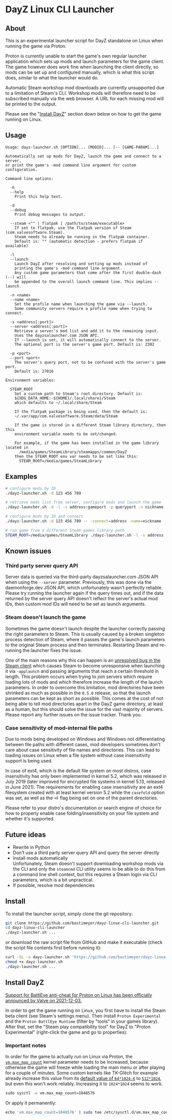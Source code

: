 DayZ Linux CLI Launcher
====

## About

This is an experimental launcher script for DayZ standalone on Linux when running the game via Proton.

Proton is currently unable to start the game's own regular launcher application which sets up mods and launch parameters for the game client. The game however does work fine when launching the client directly, so mods can be set up and configured manually, which is what this script does, similar to what the launcher would do.

Automatic Steam workshop mod downloads are currently unsupported due to a limitation of Steam's CLI. Workshop mods will therefore need to be subscribed manually via the web browser. A URL for each missing mod will be printed to the output.

Please see the "[Install DayZ](#install-dayz)" section down below on how to get the game running on Linux.

## Usage

```
Usage: dayz-launcher.sh [OPTION]... [MODID]... [-- [GAME-PARAM]...]

Automatically set up mods for DayZ, launch the game and connect to a server,
or print the game's -mod command line argument for custom configuration.

Command line options:

  -h
  --help
    Print this help text.

  -d
  --debug
    Print debug messages to output.

  --steam <"" | flatpak | /path/to/steam/executable>
    If set to flatpak, use the flatpak version of Steam (com.valvesoftware.Steam).
    Steam needs to already be running in the flatpak container.
    Default is: "" (automatic detection - prefers flatpak if available)

  -l
  --launch
    Launch DayZ after resolving and setting up mods instead of
    printing the game's -mod command line argument.
    Any custom game parameters that come after the first double-dash (--) will
    be appended to the overall launch command line. This implies --launch.

  -n <name>
  --name <name>
    Set the profile name when launching the game via --launch.
    Some community servers require a profile name when trying to connect.

  -s <address[:port]>
  --server <address[:port]>
    Retrieve a server's mod list and add it to the remaining input.
    Uses the dayzsalauncher.com JSON API.
    If --launch is set, it will automatically connect to the server.
    The optional port is the server's game port. Default is: 2302

  -p <port>
  --port <port>
    The server's query port, not to be confused with the server's game port.
    Default is: 27016

Environment variables:

  STEAM_ROOT
    Set a custom path to Steam's root directory. Default is:
    ${XDG_DATA_HOME:-${HOME}/.local/share}/Steam
    which defaults to ~/.local/share/Steam

    If the flatpak package is being used, then the default is:
    ~/.var/app/com.valvesoftware.Steam/data/Steam

    If the game is stored in a different Steam library directory, then this
    environment variable needs to be set/changed.

    For example, if the game has been installed in the game library located in
      /media/games/SteamLibrary/steamapps/common/DayZ
    then the STEAM_ROOT env var needs to be set like this:
      STEAM_ROOT=/media/games/SteamLibrary
```

## Examples

```sh
# configure mods by ID
./dayz-launcher.sh -d 123 456 789

# retrieve mods list from server, configure mods and launch the game
./dayz-launcher.sh -d -l -s address:gameport -p queryport -n nickname

# configure mods by ID and connect
./dayz-launcher.sh -d 123 456 789 -- -connect=address -name=nickname

# run game from a different Steam games library path
STEAM_ROOT=/media/games/SteamLibrary ./dayz-launcher.sh -l -s address
```

## Known issues

### Third party server query API

Server data is queried via the third-party dayzsalauncher.com JSON API when using the `--server` parameter. Previously, this was done via the daemonforge.dev JSON API, which unfortunately wasn't perfectly reliable. Please try running the launcher again if the query times out, and if the data returned by the server query API doesn't reflect the server's actual mod IDs, then custom mod IDs will need to be set as launch arguments.

### Steam doesn't launch the game

Sometimes the game doesn't launch despite the launcher correctly passing the right parameters to Steam. This is usually caused by a broken singleton process detection of Steam, where it passes the game's launch parameters to the original Steam process and then terminates. Restarting Steam and re-running the launcher fixes the issue.

One of the main reasons why this can happen is an [unresolved bug in the Steam client](https://github.com/ValveSoftware/steam-for-linux/issues/5753) which causes Steam to become unresponsive when launching it via `-applaunch` and passing arguments that reach a certain threshold in length. This problem occurs when trying to join servers which require loading lots of mods and which therefore increase the length of the launch parameters. In order to overcome this limitation, mod directories have been shrinked as much as possible in the `0.5.0` release, so that the launch parameters can be kept as short as possible. This comes at the cost of not being able to tell mod directories apart in the DayZ game directory, at least as a human, but this should solve the issue for the vast majority of servers. Please report any further issues on the issue tracker. Thank you.

### Case sensitivity of mod-internal file paths

Due to mods being developed on Windows and Windows not differentiating between file paths with different cases, mod developers sometimes don't care about case sensitivity of file names and directories. This can lead to loading issues on Linux when a file system without case insensitivity support is being used.

In case of ext4, which is the default file system on most distros, case insensitivity has only been implemented in kernel 5.2, which was released in July 2019 (later improved for encrypted file systems in kernel 5.13, released in June 2021). The requirements for enabling case insensitivity are an ext4 filesystem created with at least kernel version 5.2 while the `casefold` option was set, as well as the `+F` flag being set on one of the parent directories.

Please refer to your distro's documentation or search engine of choice for how to properly enable case folding/insensitivity on your file system and whether it's supported.

## Future ideas

- Rewrite in Python
- Don't use a third party server query API and query the server directly
- Install mods automatically  
  Unfortunately, Steam doesn't support downloading workshop mods via the CLI and only the `steamcmd` CLI utility seems to be able to do this from a command line shell context, but this requires a Steam login via CLI parameters, which is a bit unpractical.
- If possible, resolve mod dependencies

## Install

To install the launcher script, simply clone the git repository:

```sh
git clone https://github.com/bastimeyer/dayz-linux-cli-launcher.git
cd dayz-linux-cli-launcher
./dayz-launcher.sh ...
```

or download the raw script file from GitHub and make it executable (check the script file contents first before running it):

```sh
curl -SL -o dayz-launcher.sh 'https://github.com/bastimeyer/dayz-linux-cli-launcher/raw/master/dayz-launcher.sh'
chmod +x dayz-launcher.sh
./dayz-launcher.sh ...
```

## Install DayZ

[Support for BattlEye anti-cheat for Proton on Linux has been officially announced by Valve on 2021-12-03.][battleye-announcement]

In order to get the game running on Linux, you first have to install the Steam beta client (see Steam's settings menu). Then install `Proton Experimental` and the `Proton BattlEye Runtime` (filter by "tools" in your games library). After that, set the "Steam play compatibility tool" for DayZ to "Proton Experimental" (right-click the game and go to properties).

### Important notes

In order for the game to actually run on Linux via Proton, the [`vm.max_map_count`][vm.max_map_count] kernel parameter needs to be increased, because otherwise the game will freeze while loading the main menu or after playing for a couple of minutes. Some custom kernels like TK-Glitch for example already increase this value from its [default value of `64*1024-6`][vm.max_map_count-default] to [`512*1024`][tkg-kernel-patch], but even this won't work reliably. Increasing it to `1024*1024` seems to work.

```sh
​sudo sysctl -w vm.max_map_count=1048576
```

Or apply it permanently:

```sh
​echo 'vm.max_map_count=1048576' | sudo tee /etc/sysctl.d/vm.max_map_count.conf
```


  [battleye-announcement]: https://store.steampowered.com/news/group/4145017/view/3104663180636096966
  [vm.max_map_count]: https://github.com/torvalds/linux/blob/v5.15/Documentation/admin-guide/sysctl/vm.rst#max_map_count
  [vm.max_map_count-default]: https://github.com/torvalds/linux/blob/v5.15/include/linux/mm.h#L185-L202
  [tkg-kernel-patch]: https://github.com/Frogging-Family/linux-tkg/blob/db405096bd7fb52656fc53f7c5ee87e7fe2f99c9/linux-tkg-patches/5.15/0003-glitched-base.patch#L477-L534
